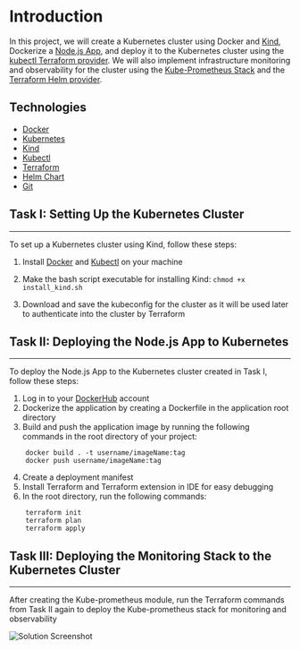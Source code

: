 # Introduction
In this project, we will create a Kubernetes cluster using Docker and [Kind](https://kind.sigs.k8s.io/), Dockerize a [Node.js App](https://expressjs.com/en/starter/hello-world.html), and deploy it to the Kubernetes cluster using the [kubectl Terraform provider](https://registry.terraform.io/providers/gavinbunney/kubectl/latest/docs). We will also implement infrastructure monitoring and observability for the cluster using the [Kube-Prometheus Stack](https://github.com/prometheus-community/helm-charts/blob/main/charts/kube-prometheus-stack/README.md) and the [Terraform Helm provider](https://registry.terraform.io/providers/hashicorp/helm/latest/docs).

## Technologies

- [Docker](https://docs.docker.com/engine/)
- [Kubernetes](https://kubernetes.io/docs/home/)
- [Kind](https://kind.sigs.k8s.io/)
- [Kubectl](https://kubernetes.io/docs/reference/kubectl/)
- [Terraform](https://developer.hashicorp.com/terraform?product_intent=terraform)
- [Helm Chart](https://helm.sh/docs/)
- [Git](https://git-scm.com/doc)


## Task I: Setting Up the Kubernetes Cluster
---
To set up a Kubernetes cluster using Kind, follow these steps:

1.  Install [Docker](https://docs.docker.com/engine/install/ubuntu/) and [Kubectl](https://kubernetes.io/docs/tasks/tools/install-kubectl-linux/#install-kubectl-binary-with-curl-on-linux) on your machine
2. Make the bash script executable for installing Kind:
```chmod +x install_kind.sh```

3. Download and save the kubeconfig for the cluster as it will be used later to authenticate into the cluster by Terraform

## Task II: Deploying the Node.js App to Kubernetes
---
To deploy the Node.js App to the Kubernetes cluster created in Task I, follow these steps:
1.  Log in to your [DockerHub](https://hub.docker.com/) account
2. Dockerize the application by creating a Dockerfile in the application root directory
3. Build and push the application image by running the following commands in the root directory of your project:
```
	docker build . -t username/imageName:tag
	docker push username/imageName:tag
```
4. Create a deployment manifest
5. Install Terraform and Terraform extension in IDE for easy debugging
6. In the root directory, run the following commands:
```
	terraform init 
	terraform plan
	terraform apply
```

## Task III: Deploying the Monitoring Stack to the Kubernetes Cluster
---
After creating the Kube-prometheus module, run the Terraform commands from Task II again to deploy the Kube-prometheus stack for monitoring and observability

![Solution Screenshot](./App.png)
